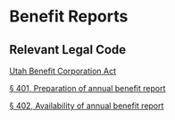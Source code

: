 # Benefit Reports


## Relevant Legal Code

[Utah Benefit Corporation Act](http://le.utah.gov/xcode/Title16/Chapter10B/16-10b.html)

[§ 401, Preparation of annual benefit report](http://le.utah.gov/xcode/Title16/Chapter10B/16-10b-S401.html)

[§ 402, Availability of annual benefit report](http://le.utah.gov/xcode/Title16/Chapter10B/16-10b-S402.html)
